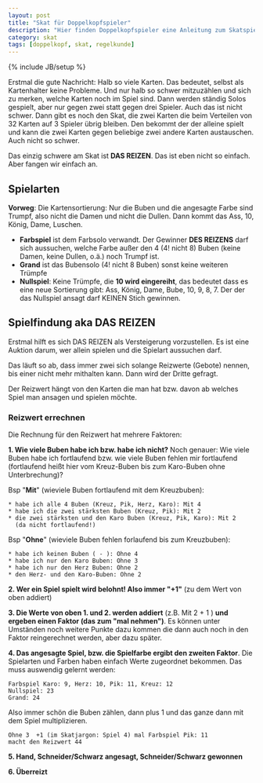 ```yaml
---
layout: post
title: "Skat für Doppelkopfspieler"
description: "Hier finden Doppelkopfspieler eine Anleitung zum Skatspielen."
category: skat
tags: [doppelkopf, skat, regelkunde]
---
```

{% include JB/setup %}


Erstmal die gute Nachricht: Halb so viele Karten. Das bedeutet, selbst als Kartenhalter keine Probleme. Und nur halb so schwer mitzuzählen und sich zu merken, welche Karten noch im Spiel sind. Dann werden ständig Solos gespielt, aber nur gegen zwei statt gegen drei Spieler. Auch das ist nicht schwer. 
Dann gibt es noch den Skat, die zwei Karten die beim Verteilen von 32 Karten auf 3 Spieler übrig bleiben. Den bekommt der der alleine spielt und kann die zwei Karten gegen beliebige zwei andere Karten austauschen. Auch nicht so schwer.

Das einzig schwere am Skat ist **DAS REIZEN**. Das ist eben nicht so einfach. Aber fangen wir einfach an.

## Spielarten

**Vorweg**: Die Kartensortierung: Nur die Buben und die angesagte Farbe sind Trumpf, also nicht die Damen und nicht die Dullen. Dann kommt das Ass, 10, König, Dame, Luschen.

* **Farbspiel** ist dem Farbsolo verwandt. Der Gewinner **DES REIZENS** darf sich aussuchen, welche Farbe außer den 4 (4! nicht 8) Buben (keine Damen, keine Dullen, o.ä.) noch Trumpf ist.
* **Grand** ist das Bubensolo (4! nicht 8 Buben) sonst keine weiteren Trümpfe 
* **Nullspiel**: Keine Trümpfe, die **10 wird eingereiht**, das bedeutet dass es eine neue Sortierung gibt: Ass, König, Dame, Bube, 10, 9, 8, 7. Der der das Nullspiel ansagt darf KEINEN Stich gewinnen.

## Spielfindung aka DAS REIZEN

Erstmal hilft es sich DAS REIZEN als Versteigerung vorzustellen. Es ist eine Auktion darum, wer allein spielen und die Spielart aussuchen darf. 

Das läuft so ab, dass immer zwei sich solange Reizwerte (Gebote) nennen, bis einer nicht mehr mithalten kann. Dann wird der Dritte gefragt.

Der Reizwert hängt von den Karten die man hat bzw. davon ab welches Spiel man ansagen und spielen möchte. 

### Reizwert errechnen

Die Rechnung für den Reizwert hat mehrere Faktoren:

**1. Wie viele Buben habe ich bzw. habe ich nicht?** Noch genauer: Wie viele Buben habe ich fortlaufend bzw. wie viele Buben fehlen mir fortlaufend (fortlaufend heißt hier vom Kreuz-Buben bis zum Karo-Buben ohne Unterbrechung)?

 Bsp "**Mit**" (wieviele Buben fortlaufend mit dem Kreuzbuben):
  
    * habe ich alle 4 Buben (Kreuz, Pik, Herz, Karo): Mit 4
    * habe ich die zwei stärksten Buben (Kreuz, Pik): Mit 2 
    * die zwei stärksten und den Karo Buben (Kreuz, Pik, Karo): Mit 2 
      (da nicht fortlaufend!) 

 Bsp "**Ohne**" (wieviele Buben fehlen forlaufend bis zum Kreuzbuben):
    
    * habe ich keinen Buben ( - ): Ohne 4
    * habe ich nur den Karo Buben: Ohne 3
    * habe ich nur den Herz Buben: Ohne 2
    * den Herz- und den Karo-Buben: Ohne 2



**2. Wer ein Spiel spielt wird belohnt! Also immer "+1"** (zu dem Wert von oben addiert)

**3. Die Werte von oben 1. und 2. werden addiert** (z.B. Mit 2 + 1 ) **und ergeben einen Faktor (das zum "mal nehmen")**. Es können unter Umständen noch weitere Punkte dazu kommen die dann auch noch in den Faktor reingerechnet werden, aber dazu später.
 
**4. Das angesagte Spiel, bzw. die Spielfarbe ergibt den zweiten Faktor**. Die Spielarten und Farben haben einfach Werte zugeordnet bekommen. Das muss auswendig gelernt werden:

    Farbspiel Karo: 9, Herz: 10, Pik: 11, Kreuz: 12
    Nullspiel: 23
    Grand: 24
    

Also immer schön die Buben zählen, dann plus 1 und das ganze dann mit dem Spiel multiplizieren.

    Ohne 3  +1 (im Skatjargon: Spiel 4) mal Farbspiel Pik: 11 
    macht den Reizwert 44
    
**5. Hand, Schneider/Schwarz angesagt, Schneider/Schwarz gewonnen**

**6. Überreizt**




